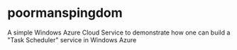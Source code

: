 poormanspingdom
===============

A simple Windows Azure Cloud Service to demonstrate how one can build a "Task Scheduler" service in Windows Azure
